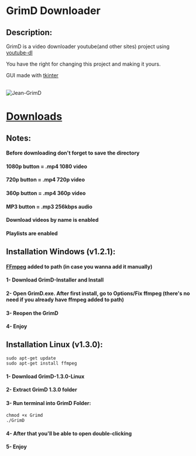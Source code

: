 # GrimD Downloader

## Description:

GrimD is a video downloader youtube(and other sites) project using [youtube-dl](https://github.com/ytdl-org/youtube-dl)

You have the right for changing this project and making it yours.

GUI made with [tkinter](https://docs.python.org/3/library/tkinter.html)

<div style="display: inline_block"><br>
 <img alt="Jean-GrimD" src="https://cdn.discordapp.com/attachments/733782835067879487/889890715537145856/Screenshot_from_2021-09-21_12-00-59.png">
 </div>

# [Downloads](https://github.com/jaintc/grimd-youtubedl/releases)

## Notes:
#### Before downloading don't forget to save the directory
#### 1080p button = .mp4 1080 video
#### 720p button = .mp4 720p video 
#### 360p button = .mp4 360p video
#### MP3 button = .mp3 256kbps audio
#### Download videos by name is enabled
#### Playlists are enabled

## Installation Windows (v1.2.1):
#### [FFmpeg](https://ffmpeg.org/download.html) added to path (in case you wanna add it manually)

#### 1- Download GrimD-Installer and Install
#### 2- Open GrimD.exe. After first install, go to Options/Fix ffmpeg (there's no need if you already have ffmpeg added to path)
#### 3- Reopen the GrimD
#### 4- Enjoy

## Installation Linux (v1.3.0):
```
sudo apt-get update
sudo apt-get install ffmpeg
```
#### 1- Download GrimD-1.3.0-Linux
#### 2- Extract GrimD 1.3.0 folder
#### 3- Run terminal into GrimD Folder:
```
chmod +x Grimd
./GrimD
```
#### 4- After that you'll be able to open double-clicking
#### 5- Enjoy

